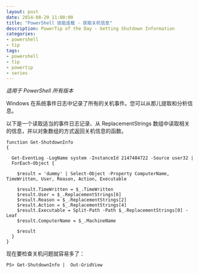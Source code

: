 ```yaml
---
layout: post
date: 2014-08-20 11:00:00
title: "PowerShell 技能连载 - 获取关机信息"
description: PowerTip of the Day - Getting Shutdown Information
categories:
- powershell
- tip
tags:
- powershell
- tip
- powertip
- series
---
```

_适用于 PowerShell 所有版本_

Windows 在系统事件日志中记录了所有的关机事件。您可以从那儿提取和分析信息。

以下是一个读取适当的事件日志记录、从 ReplacementStrings 数组中读取相关的信息，并以对象数组的方式返回关机信息的函数。

    function Get-ShutdownInfo
    {
      
      Get-EventLog -LogName system -InstanceId 2147484722 -Source user32 |
      ForEach-Object {
        
        $result = 'dummy' | Select-Object -Property ComputerName, TimeWritten, User, Reason, Action, Executable
        
        $result.TimeWritten = $_.TimeWritten
        $result.User = $_.ReplacementStrings[6]
        $result.Reason = $_.ReplacementStrings[2]
        $result.Action = $_.ReplacementStrings[4]
        $result.Executable = Split-Path -Path $_.ReplacementStrings[0] -Leaf
        $result.ComputerName = $_.MachineName
        
        $result 
      }
    } 
    

现在要检查关机问题就容易多了：

    PS> Get-ShutdownInfo |  Out-GridView

<!--本文国际来源：[Getting Shutdown Information](http://community.idera.com/powershell/powertips/b/tips/posts/getting-shutdown-information-testing)-->

